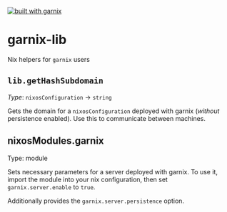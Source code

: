 <a href="https://garnix.io/repo/garnix-io/garnix-lib"><img alt="built with garnix" src="https://img.shields.io/endpoint.svg?url=https%3A%2F%2Fgarnix.io%2Fapi%2Fbadges%2Fgarnix-io%2Fgarnix-lib"></a>

# garnix-lib

Nix helpers for `garnix` users


## `lib.getHashSubdomain`

*Type*: `nixosConfiguration` -> `string`

Gets the domain for a `nixosConfiguration` deployed with garnix (*without* persistence enabled). Use this to communicate between machines.

## nixosModules.garnix

Type: module

Sets necessary parameters for a server deployed with garnix. To use it, import the module into your nix configuration, then set `garnix.server.enable` to `true`.

Additionally provides the `garnix.server.persistence` option.
